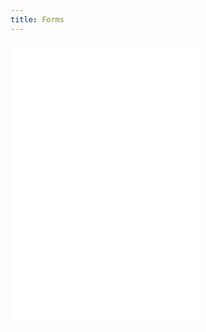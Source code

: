 ```yaml
---
title: Forms
---
```


<embed src="../forms/_intro.md" />

<embed src="../forms/_example.md" />

<embed src="../forms/_learning-more.md" />

